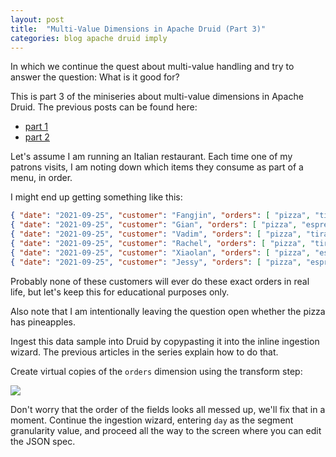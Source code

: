```yaml
---
layout: post
title:  "Multi-Value Dimensions in Apache Druid (Part 3)"
categories: blog apache druid imply
---
```


In which we continue the quest about multi-value handling and try to answer the question: What is it good for?

This is part 3 of the miniseries about multi-value dimensions in Apache Druid. The previous posts can be found here:
- [part 1](/2021/08/07/multivalue-dimensions-in-apache-druid-part-1/)
- [part 2](/2021/08/29/multivalue-dimensions-in-apache-druid-part-2/)

Let's assume I am running an Italian restaurant. Each time one of my patrons visits, I am noting down which items they consume as part of a menu, in order.

I might end up getting something like this:
```json
{ "date": "2021-09-25", "customer": "Fangjin", "orders": [ "pizza", "tiramisu", "espresso", "espresso" ] }
{ "date": "2021-09-25", "customer": "Gian", "orders": [ "pizza", "espresso", "tiramisu" ] }
{ "date": "2021-09-25", "customer": "Vadim", "orders": [ "pizza", "tiramisu" ] }
{ "date": "2021-09-25", "customer": "Rachel", "orders": [ "pizza", "tiramisu", "espresso" ] }
{ "date": "2021-09-25", "customer": "Xiaolan", "orders": [ "pizza", "espresso" ] }
{ "date": "2021-09-25", "customer": "Jessy", "orders": [ "pizza", "espresso", "espresso" ] }
```
Probably none of these customers will ever do these exact orders in real life, but let's keep this for educational purposes only.

Also note that I am intentionally leaving the question open whether the pizza has pineapples.

Ingest this data sample into Druid by copypasting it into the inline ingestion wizard. The previous articles in the series explain how to do that.

Create virtual copies of the `orders` dimension using the transform step:

![](-transform)

Don't worry that the order of the fields looks all messed up, we'll fix that in a moment. Continue the ingestion wizard, entering `day` as the segment granularity value, and proceed all the way to the screen where you can edit the JSON spec.

